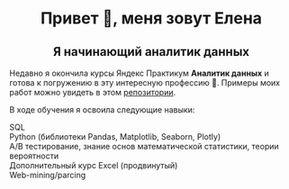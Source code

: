
<h1 align="center">Привет 👋, меня зовут Елена</h1>
<h2 align="center">Я начинающий аналитик данных</h2>

Недавно я окончила курсы Яндекс Практикум **Аналитик данных** и готова к погружению в эту интересную профессию  &#128170;.
Примеры моих работ можно увидеть в этом <a href="https://github.com/PerestoroninaElena/Data_Analysis_Yandex_Practicum"> репозитории</a>.

В ходе обучения я освоила следующие навыки:  

SQL  
Python (библиотеки Pandas, Matplotlib, Seaborn, Plotly)  
A/B тестирование, знание основ математической статистики, теории вероятности  
Дополнительный курс Excel (продвинутый)  
Web-mining/parcing
